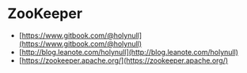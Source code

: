 # ZooKeeper

- [https://www.gitbook.com/@holynull](https://www.gitbook.com/@holynull)
- [http://blog.leanote.com/holynull](http://blog.leanote.com/holynull)
- [https://zookeeper.apache.org/](https://zookeeper.apache.org/)
